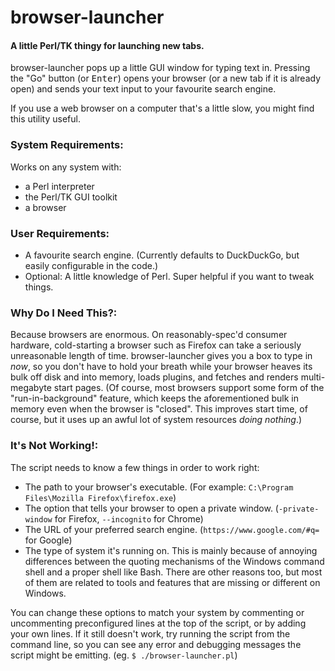 # browser-launcher
#### A little Perl/TK thingy for launching new tabs.

browser-launcher pops up a little GUI window for typing text in. Pressing the "Go" button (or <kbd>Enter</kbd>) opens your browser (or a new tab if it is already open) and sends your text input to your favourite search engine.

If you use a web browser on a computer that's a little slow, you might find this utility useful.

### System Requirements:
Works on any system with:
- a Perl interpreter
- the Perl/TK GUI toolkit
- a browser

### User Requirements:
- A favourite search engine. (Currently defaults to DuckDuckGo, but easily configurable in the code.)
- Optional: A little knowledge of Perl. Super helpful if you want to tweak things.

### Why Do I Need This?:
Because browsers are enormous. On reasonably-spec'd consumer hardware, cold-starting a browser such as Firefox can take a seriously unreasonable length of time. browser-launcher gives you a box to type in *now*, so you don't have to hold your breath while your browser heaves its bulk off disk and into memory, loads plugins, and fetches and renders multi-megabyte start pages. (Of course, most browsers support some form of the "run-in-background" feature, which keeps the aforementioned bulk in memory even when the browser is "closed". This improves start time, of course, but it uses up an awful lot of system resources *doing nothing*.)

### It's Not Working!:
The script needs to know a few things in order to work right:
- The path to your browser's executable. (For example: `C:\Program Files\Mozilla Firefox\firefox.exe`)
- The option that tells your browser to open a private window. (`-private-window` for Firefox, `--incognito` for Chrome)
- The URL of your preferred search engine. (`https://www.google.com/#q=` for Google)
- The type of system it's running on. This is mainly because of annoying differences between the quoting mechanisms of the Windows command shell and a proper shell like Bash. There are other reasons too, but most of them are related to tools and features that are missing or different on Windows.

You can change these options to match your system by commenting or uncommenting preconfigured lines at the top of the script, or by adding your own lines.
If it still doesn't work, try running the script from the command line, so you can see any error and debugging messages the script might be emitting. (eg. `$ ./browser-launcher.pl`)
